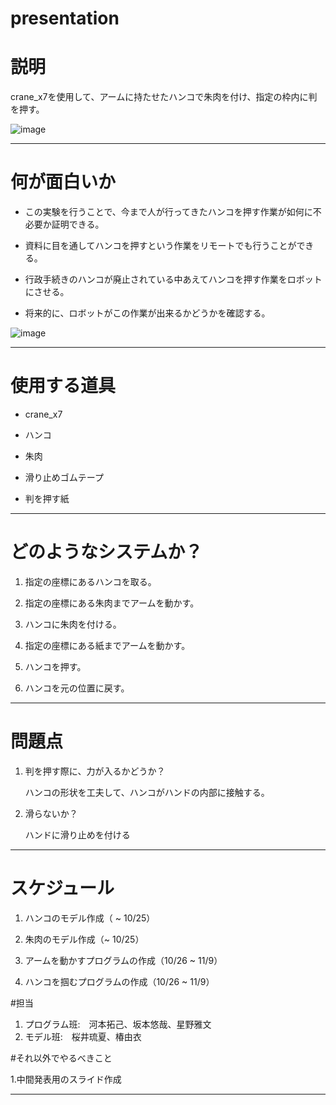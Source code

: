 # presentation

# 説明
 crane_x7を使用して、アームに持たせたハンコで朱肉を付け、指定の枠内に判を押す。
 
 ![image](https://user-images.githubusercontent.com/53420696/96375700-771bde80-11b5-11eb-9185-33d1afaa2ae9.png)
 
 ___

# 何が面白いか

- この実験を行うことで、今まで人が行ってきたハンコを押す作業が如何に不必要か証明できる。

- 資料に目を通してハンコを押すという作業をリモートでも行うことができる。

- 行政手続きのハンコが廃止されている中あえてハンコを押す作業をロボットにさせる。

- 将来的に、ロボットがこの作業が出来るかどうかを確認する。

![image](https://user-images.githubusercontent.com/53420696/96385182-30d27980-11cd-11eb-84d9-87e8924158f0.png)

___
 
# 使用する道具
 
- crane_x7
 
- ハンコ
    
- 朱肉

- 滑り止めゴムテープ

- 判を押す紙

___
 
# どのようなシステムか？

1. 指定の座標にあるハンコを取る。

1. 指定の座標にある朱肉までアームを動かす。

1. ハンコに朱肉を付ける。

1. 指定の座標にある紙までアームを動かす。

1. ハンコを押す。

1. ハンコを元の位置に戻す。

___


# 問題点

1. 判を押す際に、力が入るかどうか？

   ハンコの形状を工夫して、ハンコがハンドの内部に接触する。

2. 滑らないか？

   ハンドに滑り止めを付ける
   
___

# スケジュール

1. ハンコのモデル作成（ ~ 10/25）

1. 朱肉のモデル作成（~ 10/25）

1. アームを動かすプログラムの作成（10/26 ~ 11/9）

1. ハンコを掴むプログラムの作成（10/26 ~ 11/9）

#担当
1. プログラム班:　河本拓己、坂本悠哉、星野雅文
2. モデル班:　桜井琉夏、椿由衣

#それ以外でやるべきこと

1.中間発表用のスライド作成
 
 
 
 ___
